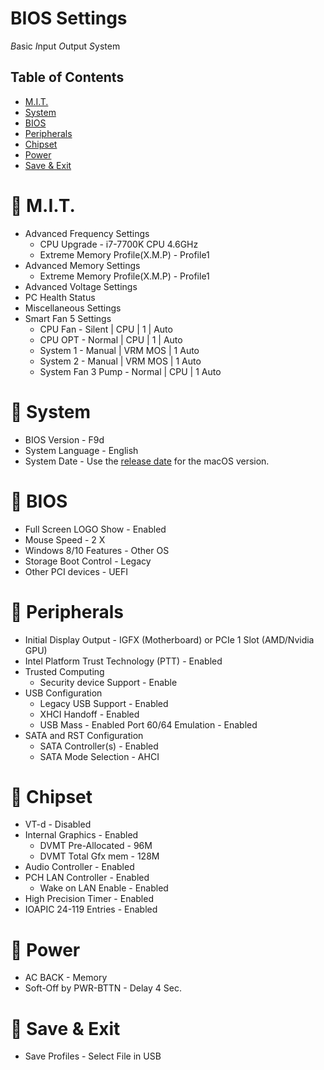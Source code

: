# BIOS Settings
*B*asic *I*nput *O*utput *S*ystem

## Table of Contents
 * [M.I.T.](/BIOS.md#fox_face-mit)
 * [System](/BIOS.md#fox_face-system)
 * [BIOS](/BIOS.md#fox_face-bios)
 * [Peripherals](/BIOS.md#fox_face-peripherals)
 * [Chipset](/BIOS.md#fox_face-chipset)
 * [Power](/BIOS.md#fox_face-power)
 * [Save & Exit](/BIOS.md#fox_face-save--exit)

# :fox_face: M.I.T.
* Advanced Frequency Settings
  * CPU Upgrade - i7-7700K CPU 4.6GHz
  * Extreme Memory Profile(X.M.P) - Profile1
* Advanced Memory Settings
  * Extreme Memory Profile(X.M.P) - Profile1
* Advanced Voltage Settings
* PC Health Status
* Miscellaneous Settings
* Smart Fan 5 Settings<br>
  * CPU Fan - Silent | CPU | 1 | Auto
  * CPU OPT - Normal | CPU | 1 | Auto
  * System 1 - Manual | VRM MOS | 1 Auto
  * System 2 - Manual | VRM MOS | 1 Auto
  * System Fan 3 Pump - Normal | CPU | 1 Auto 

# :fox_face: System
* BIOS Version - F9d
* System Language - English
* System Date - Use the [release date](https://www.dualbootpc.com/guide/release-date/) for the macOS version.

# :fox_face: BIOS
* Full Screen LOGO Show - Enabled
* Mouse Speed - 2 X
* Windows 8/10 Features - Other OS
* Storage Boot Control - Legacy
* Other PCI devices - UEFI

# :fox_face: Peripherals
* Initial Display Output - IGFX (Motherboard) or PCIe 1 Slot (AMD/Nvidia GPU)
* Intel Platform Trust Technology (PTT) - Enabled
* Trusted Computing
  * Security device Support - Enable
* USB Configuration
  * Legacy USB Support - Enabled
  * XHCI Handoff - Enabled
  * USB Mass - Enabled
  Port 60/64 Emulation - Enabled
* SATA and RST Configuration
  * SATA Controller(s) - Enabled
  * SATA Mode Selection - AHCI

# :fox_face: Chipset
* VT-d - Disabled
* Internal Graphics - Enabled
  * DVMT Pre-Allocated - 96M
  * DVMT Total Gfx mem - 128M
* Audio Controller - Enabled
* PCH LAN Controller - Enabled
  * Wake on LAN Enable - Enabled
* High Precision Timer - Enabled
* IOAPIC 24-119 Entries - Enabled

# :fox_face: Power
* AC BACK - Memory
* Soft-Off by PWR-BTTN - Delay 4 Sec.

# :fox_face: Save &amp; Exit
* Save Profiles - Select File in USB
